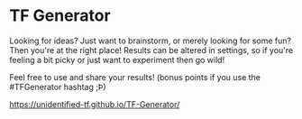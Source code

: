 # TF Generator
Looking for ideas? Just want to brainstorm, or merely looking for some fun? Then you're at the right place!
Results can be altered in settings, so if you're feeling a bit picky or just want to experiment then go wild!

Feel free to use and share your results! (bonus points if you use the #TFGenerator hashtag ;Þ)

https://unidentified-tf.github.io/TF-Generator/
